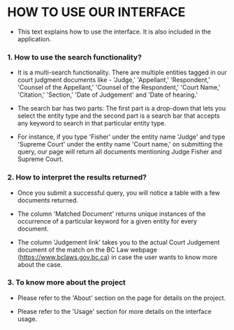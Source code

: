 # HOW TO USE OUR INTERFACE

- This text explains how to use the interface. It is also included in the application.


### 1. How to use the search functionality?

- It is a multi-search functionality. There are multiple entities tagged in our court judgment documents like - 'Judge,' 'Appellant,' 'Respondent,' 'Counsel of the Appellant,' 'Counsel of the Respondent,' 'Court Name,' 'Citation,' 'Section,' 'Date of Judgement' and 'Date of hearing.'

- The search bar has two parts: The first part is a drop-down that lets you select the entity type and the second part is a search bar that accepts any keyword to search in that particular entity type.

- For instance, if you type 'Fisher' under the entity name 'Judge' and type 'Supreme Court' under the entity name 'Court name,' on submitting the query, our page will return all documents mentioning Judge Fisher and Supreme Court.

### 2. How to interpret the results returned?

- Once you submit a successful query, you will notice a table with a few documents returned.

- The column 'Matched Document' returns unique instances of the occurrence of a particular keyword for a given entity for every document.

- The column 'Judgement link' takes you to the actual Court Judgement document of the match on the BC Law webpage (https://www.bclaws.gov.bc.ca) in case the user wants to know more about the case.

### 3. To know more about the project

- Please refer to the 'About' section on the page for details on the project.

- Please refer to the 'Usage' section for more details on the interface usage.

